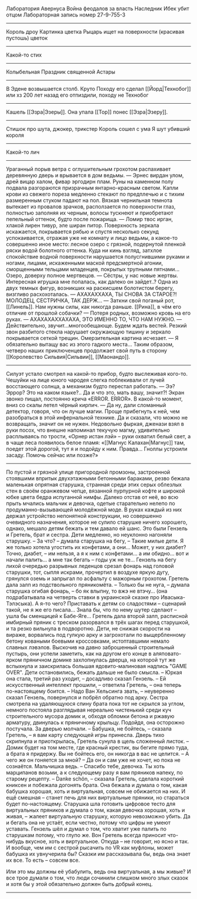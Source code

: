 Лаборатория Авернуса
Война феодалов за власть
Наследник Ибек убит отцом
Лабораторная запись номер 27-9-755-3
___
Король дроу
Картинка цветка
Рыцарь ищет на поверхности (красивая пустошь) цветок
___
Какой-то стих
___
Колыбельная
Праздник священной Астары
___
В Эдене возвышается столб. Круто
Походу его сделал [[Йорд|Технобог]] или хз
200 лет назад его отпиздили, походу не Технобог
___
Кашель [[Эзра|Эзеры]]. Она упала
[[Тор]] понес [[Эзра|Эзеру]].
___
Стишок про шута, джокер, трикстер
Король сошел с ума
Я шут убивший короля
___
Какой-то лич
___
Ураганный порыв ветра с оглушительным грохотом распахивает деревянную дверь и врывается в дом ведьмы.
	— Эрнес вирдан улом, дрей вицар халом, фивар эргодирн плам. 
Руны на каменном полу подвала разгораются призрачным янтарно-красным светом. Капли крови из свежего пореза медленно стекают по предплечью и с тихим размеренным стуком падают на пол. Вязкая чернильная темнота вытекает из провалов зрачков, расползается по поверхности глаз, полностью заполняя их черным, волосы тускнеют и приобретают пепельный оттенок, будто после пожарища.
    — Ломир твос ирган, хлакой лирен тивур, эле ширан питор. 
Поверхность зеркала искажается, покрывается рябью и спустя несколько секунд успокаивается, отражая уже не комнату и лицо ведьмы, а какое-то совершенно иное место: лесное озеро с грязной, подернутой пленкой ряски водой болотного оттенка. Куда ни кинь взгляд, затхлое спокойствие водной поверхности нарушается полусгнившими руками и ногами, лицами, искаженными маской предсмертной агонии, сморщенными тельцами младенцев, покрытых трупными пятнами... Озеро, доверху полное мертвецов.
	— Сёстры, у нас новые жертвы. Интересная игрушка мне попалась, как далеко он зайдет..?
Одна из двух темных фигур, возникших на раскисшем болотистом берегу, визгливо расхохоталась.
	— АХАХАХХАХА, ТЫ СНОВА ЗА СТАРОЕ?! МОЛОДЕЦ, СЕСТРИЧКА, ТАК ДЕРЖ...
	— Заткни свой поганый рот, [[Линель]]. Нам нужны силы, как никогда раньше. [[Рина]], в чём его отличие от прошлой собачки?
	— Потеря родных, возможно кровь на его руках.
	— АХАХАХАХХАХАХА, ЭТО ИМЕННО ТО, ЧТО НАМ НУЖНО.
	— Действительно, звучит...многообещающе. Будем ждать вестей. 
Резкий звон разбитого стекла нарушает окружающую тишину и зеркало покрывается сеткой трещин. Омерзительная картина исчезает.
	— Я обязательно вытащу вас из этого гадкого места... 
Таким образом, четверо наших приключенцев продолжает свой путь в сторону [[Королевство Сильвия|Сильвии]], [[Маонандо]]. 
____
Силуэт устало смотрел на какой-то прибор, будто выслеживая кого-то. Чешуйки на лице юного чародея слегка поблекивали от лучей восстающего солнца, а механизм будто перестал работать. 
	—  Ээ? Эррор? Это на каком языке?.. Да и что это, мать вашу, значит?! 
Экран звонко пищал, постоянно крича «ERROR. ERROR». В какой-то момент, вниз со скалы летел чёрный кирпич. 
	— Да ну, дали сломанный детектор, говоря, что он лучше магии. Проще прибегнуть к ней, чем разобраться в этой инфернальной технике. Да и сказали, что можно не возвращать, значит он не нужен. 
Недовольно фыркая, дженази взял в руки посох, что внешне напоминал текучую магму, удивительно расплываясь по трости, «Орнер истан лэй» – руки охватил белый свет, а в чаще леса появилось белое пламя: «[[Магнус Калахан|Магнус]] там, поедет этой дорогой, тут я и подойду к ним. Правда... Гноллы устроили засаду. Помочь сейчас или позже?»
___
По пустой и грязной улице пригородной промзоны, застроенной стоявшими впритык двухэтажными бетонными бараками, резво бежала маленькая опрятная старушка, странная среди этих серых облезлых стен в своём оранжевом чепце, вязанной пурпурной кофте и широкой юбке цвета бедра испуганной нимфы.
Далеко отстав от неё, во всю прыть мчались мальчик и девочка, одетые старательно нелепо по продуманно-вызывающей молодёжной моде. В руках каждый из них держал устройство непонятной конструкции, но совершенно очевидного назначения, которое не сулило старушке ничего хорошего, однако, мешало детям бежать и тем давало ей шанс. Это были Гензель и Гретель, брат и сестра. Дети медленно, но неуклонно нагоняли старушку.
– За что? – думала старушка на бегу, – Такие милые дети. Я же только хотела угостить их конфетами, а они… Может, у них диабет? Точно, диабет, – им нельзя, а я к ним с конфетами… а им обидно… вот и начали палить… а мне так бегать – годы уж не те…
Гензель на бегу лихой очередью разрывных леденцов срезал фонарь над головой старушки, тот, сыпля искрами, прочертил в воздухе яркую дугу, грянулся оземь и запрыгал по асфальту с мажорным грохотом. Гретель дала залп из подствольного пряникомёта.
– Только бы не нуга, – думала старушка огибая фонарь, – бо як влыпну, то вжэ не втэчу… (она подрабатывала на четверть ставки в украинской сказке про Ивасыка-Тэлэсыка). А я-то чего? Приставать к детям со сладостями – сценарий такой, не я же его писала… Знала бы, что по нему шутер сделают – ушла бы сменщицей к Бабе-Яге…
Гретель дала второй залп, расписной имбирный пряник с треском разорвался в трёх шагах перед старушкой, и та резко вильнула в подворотню.
Дети, не снижая скорости на вираже, ворвались под гулкую арку и загрохотали по выщербленному бетону коваными боевыми кроссовками, истоптавшими немало славных лэвэлов. Выскочив на давно заброшенный строительный пустырь, они успели заметить, как на другом его конце в аляповато-ярком пряничном домике захлопнулась дверца, на которой тут же вспыхнула и заискрилась большая ядовито-малиновая надпись "GAME OVER". Дети остановились, бежать дальше не было смысла.
– Юркая она стала, третий раз уходит, – досадливо сказал Гензель.
– Ей искусственный интеллект прошили, – ответила Гретель, – она теперь по-настоящему боится.
– Надо Ван Хельсинга звать, – неуверенно сказал Гензель, повернулся и побрёл обратно под арку.
Сестра смотрела на удаляющуюся спину брата пока тот не скрылся за углом, немного постояла разглядывая нереально чистенький среди куч строительного мусора домик и, обходя обломки бетона и ржавую арматуру, двинулась к пряничному крыльцу. Подойдя, она осторожно постучала. За дверью молчали.
– Бабушка, не бойтесь, – сказала Гретель, – я вам карту следующей игры принесла.
Дверь тихо скрипнула и приоткрылась, Гретель сунула в щель сложенный листок.
– Домик будет на том месте, где красный крестик, вы бегите прямо туда, а брата я придержу. Вы не бойтесь его, он никогда в вас не целится.
– А чего же он гоняется за мной?
– Да он и сам уже не хочет, но пока не сознаётся. Мальчишка ведь.
– Спасибо тебе, девочка. Ты хоть марципанов возьми, а к следующему разу я вам пряников напеку, по старому рецепту.
– Danke schön, – сказала Гретель, сделала короткий книксен и побежала догонять брата.
Она бежала и думала о том, какая бабушка хорошая, хоть и виртуальная, совсем не обижается на них. И ещё смешная – станет печь для них виртуальные пряники, но стараться будет по-настоящему.
Старушка шла готовить цифровое тесто для виртуальных пряников и думала о том, какая девочка хорошая, хоть и живая, – жалеет виртуальную старушку, которую невозможно убить. Да и бегать она не устаёт, если честно, потому что цифры не умеют уставать.
Гензель шёл и думал о том, что хватит уже палить по старушкам потому, что глупо же. Вон Гретель всегда приносит что-нибудь вкусное, хоть и виртуальное. Откуда – не говорит, но ясно и так. И вообще, чем им с сестрой рысачить по VR как муфлоны, может бабушка их увнучерила бы? Сказки им рассказывала бы, ведь она знает их все. То есть – совсем все.

Или это мы должны её убабулить, ведь она виртуальная, а мы живые?
И все трое думали о том, что люди сочинили слишком много злых сказок и хотя бы у этой обязательно должен быть добрый конец.
___